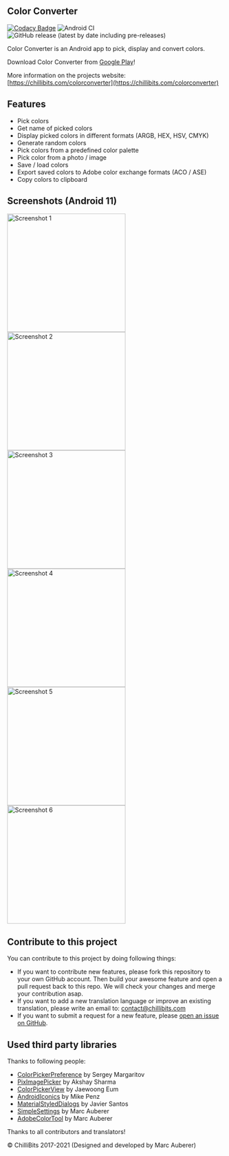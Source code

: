 ## Color Converter
[![Codacy Badge](https://api.codacy.com/project/badge/Grade/cb98dbe7ca6d46af8b385dadd618c446)](https://app.codacy.com/gh/ChilliBits/color-converter?utm_source=github.com&utm_medium=referral&utm_content=ChilliBits/color-converter&utm_campaign=Badge_Grade_Dashboard)
![Android CI](https://github.com/chillibits/color-converter/workflows/Android%20CI/badge.svg)
![GitHub release (latest by date including pre-releases)](https://img.shields.io/github/v/release/chillibits/color-converter?include_prereleases)

Color Converter is an Android app to pick, display and convert colors.

Download Color Converter from [Google Play](https://play.google.com/store/apps/details?id=com.mrgames13.jimdo.colorconverter)!

More information on the projects website: [https://chillibits.com/colorconverter](https://chillibits.com/colorconverter)

## Features
-   Pick colors
-   Get name of picked colors
-   Display picked colors in different formats (ARGB, HEX, HSV, CMYK)
-   Generate random colors
-   Pick colors from a predefined color palette
-   Pick color from a photo / image
-   Save / load colors
-   Export saved colors to Adobe color exchange formats (ACO / ASE)
-   Copy colors to clipboard

## Screenshots (Android 11)
<img src="media/1.png" width="275" title="Screenshot 1"> <img src="media/2.png" width="275" title="Screenshot 2"> <img src="media/3.png" width="275" title="Screenshot 3">
<img src="media/4.png" width="275" title="Screenshot 4"> <img src="media/5.png" width="275" title="Screenshot 5"> <img src="media/6.png" width="275" title="Screenshot 6">

## Contribute to this project
You can contribute to this project by doing following things:
-   If you want to contribute new features, please fork this repository to your own GitHub account. Then build your awesome feature and open a pull request back to this repo. We will check your changes and merge your contribution asap.
-   If you want to add a new translation language or improve an existing translation, please write an email to: [contact@chillibits.com](mailto:contact@chillibits.com&subject=Add%20translation)
-   If you want to submit a request for a new feature, please [open an issue on GitHub](https://github.com/ChilliBits/color-converter/issues/new).

## Used third party libraries
Thanks to following people:
-   [ColorPickerPreference](https://github.com/attenzione/android-ColorPickerPreference) by Sergey Margaritov
-   [PixImagePicker](https://github.com/akshay2211/PixImagePicker) by Akshay Sharma
-   [ColorPickerView](https://github.com/skydoves/ColorPickerView) by Jaewoong Eum
-   [AndroidIconics](https://github.com/mikepenz/Android-Iconics) by Mike Penz
-   [MaterialStyledDialogs](https://github.com/javiersantos/MaterialStyledDialogs) by Javier Santos
-   [SimpleSettings](https://github.com/marcauberer/simple-settings) by Marc Auberer
-   [AdobeColorTool](https://github.com/marcauberer/adobe-color-tool) by Marc Auberer

Thanks to all contributors and translators!

© ChilliBits 2017-2021 (Designed and developed by Marc Auberer)
